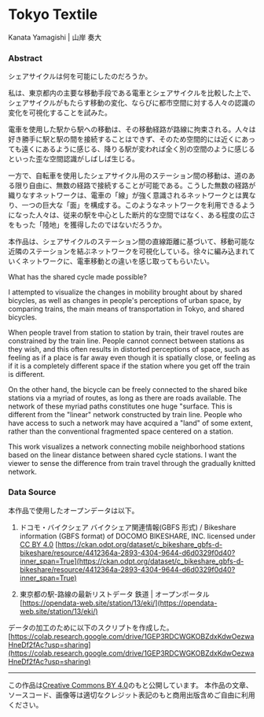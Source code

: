 # Tokyo Textile

Kanata Yamagishi | 山岸 奏大

### Abstract

シェアサイクルは何を可能にしたのだろうか。

私は、東京都内の主要な移動手段である電車とシェアサイクルを比較した上で、シェアサイクルがもたらす移動の変化、ならびに都市空間に対する人々の認識の変化を可視化することを試みた。

電車を使用した駅から駅への移動は、その移動経路が路線に拘束される。人々は好き勝手に駅と駅の間を接続することはできず、そのため空間的には近くにあっても遠くにあるように感じる、降りる駅が変われば全く別の空間のように感じるといった歪な空間認識がしばしば生じる。

一方で、自転車を使用したシェアサイクル用のステーション間の移動は、道のある限り自由に、無数の経路で接続することが可能である。こうした無数の経路が織りなすネットワークは、電車の「線」が強く意識されるネットワークとは異なり、一つの巨大な「面」を構成する。このようなネットワークを利用できるようになった人々は、従来の駅を中心とした断片的な空間ではなく、ある程度の広さをもった「陸地」を獲得したのではないだろうか。

本作品は、シェアサイクルのステーション間の直線距離に基づいて、移動可能な近隣のステーションを結ぶネットワークを可視化している。徐々に編み込まれていくネットワークに、電車移動との違いを感じ取ってもらいたい。

What has the shared cycle made possible?

I attempted to visualize the changes in mobility brought about by shared bicycles, as well as changes in people's perceptions of urban space, by comparing trains, the main means of transportation in Tokyo, and shared bicycles.

When people travel from station to station by train, their travel routes are constrained by the train line. People cannot connect between stations as they wish, and this often results in distorted perceptions of space, such as feeling as if a place is far away even though it is spatially close, or feeling as if it is a completely different space if the station where you get off the train is different.

On the other hand, the bicycle can be freely connected to the shared bike stations via a myriad of routes, as long as there are roads available. The network of these myriad paths constitutes one huge "surface. This is different from the "linear" network constructed by train line. People who have access to such a network may have acquired a "land" of some extent, rather than the conventional fragmented space centered on a station.

This work visualizes a network connecting mobile neighborhood stations based on the linear distance between shared cycle stations. I want the viewer to sense the difference from train travel through the gradually knitted network.

### Data Source

本作品で使用したオープンデータは以下。

1. ドコモ・バイクシェア バイクシェア関連情報(GBFS 形式) / Bikeshare information (GBFS format) of DOCOMO BIKESHARE, INC. licensed under [CC BY 4.0](https://creativecommons.org/licenses/by/4.0/)
   [https://ckan.odpt.org/dataset/c_bikeshare_gbfs-d-bikeshare/resource/4412364a-2893-4304-9644-d6d0329f0d40?inner_span=True](https://ckan.odpt.org/dataset/c_bikeshare_gbfs-d-bikeshare/resource/4412364a-2893-4304-9644-d6d0329f0d40?inner_span=True)

2. 東京都の駅-路線の最新リストデータ 鉄道 | オープンポータル
   [https://opendata-web.site/station/13/eki/](https://opendata-web.site/station/13/eki/)

データの加工のために以下のスクリプトを作成した。
[https://colab.research.google.com/drive/1GEP3RDCWGKOBZdxKdwOezwaHneDf2fAc?usp=sharing](https://colab.research.google.com/drive/1GEP3RDCWGKOBZdxKdwOezwaHneDf2fAc?usp=sharing)

---

この作品は[Creative Commons BY 4.0](https://creativecommons.org/licenses/by/4.0/)のもと公開しています。 本作品の文章、ソースコード、画像等は適切なクレジット表記のもと商用出版含めご自由に利用ください。
